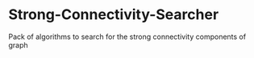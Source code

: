 # Strong-Connectivity-Searcher
Pack of algorithms to search for the strong connectivity components of graph
